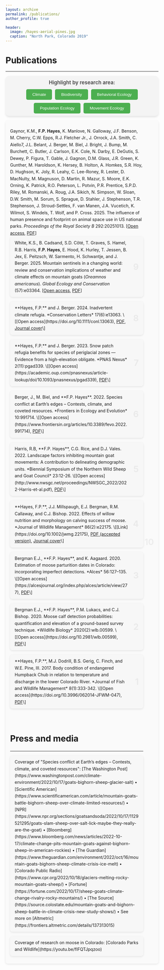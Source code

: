 ```yaml
---
layout: archive
permalink: /publications/
author_profile: true

header:
  image: /hayes-aerial-pines.jpg
  caption: "North Park, Colorado 2019"
---
```

<style>
  /* General publication entry layout */
  .publication {
    display: block;
    margin-bottom: 15px;
    padding: 10px 15px;
    padding-right: 50px;
    border-radius: 8px;
    background-color: rgba(0, 0, 0, 0.01);
    box-shadow: 0 2px 6px rgba(0, 0, 0, 0.1);
    transition: box-shadow 0.3s ease, background-color 0.3s ease;
    position: relative;
  }

  /* Publication number styling */
  .publication-number {
    position: absolute;
    top: 50%;
    right: 15px;
    transform: translateY(-50%);
    font-size: 2em;
    font-weight: bold;
    color: rgba(0, 0, 0, 0.05);
    z-index: 10;
  }

  /* Highlighted publications with yellow background */
  .publication.highlight {
    background-color: #fff2b3;
  }

  /* Improve readability */
  .publication * {
    line-height: 1.6;
  }

  /* Topic filter section */
  #topic-buttons-wrapper {
    background-color: #f4f4f4;
    padding: 8px 12px;
    border-radius: 12px;
    box-shadow: 0 4px 6px rgba(0, 0, 0, 0.1);
    margin-bottom: 15px;
    text-align: center;
  }

  /* Heading for filter section */
  #topic-buttons-wrapper h3 {
    font-size: 1.2em;
    font-weight: 600;
    color: #444;
    margin: 0 0 8px;
    text-align: center;
    padding: 4px 0;
  }

  /* Layout for filter buttons */
  #topic-buttons {
    display: flex;
    justify-content: center;
    flex-wrap: wrap;
    gap: 10px;
    justify-content: center;
  }

  /* Filter button style */
  #topic-buttons button {
    background-color: #4CAF50;
    color: white;
    padding: 10px 20px;
    border: none;
    border-radius: 5px;
    cursor: pointer;
    transition: background-color 0.3s;
  }

  /* Hover effect for buttons */
  #topic-buttons button:hover {
    background-color: #45a049;
  }

  /* Active button style */
  #topic-buttons button.active {
    background-color: #FF5722;
  }
  
    /* General media entry layout */
  .media {
    display: block;
    margin-bottom: 15px;
    padding: 10px 15px;
    border-radius: 8px;
    background-color: rgba(0, 0, 0, 0.01);
    box-shadow: 0 2px 6px rgba(0, 0, 0, 0.1);
    transition: box-shadow 0.3s ease, background-color 0.3s ease;
    position: relative;
  }

  
</style>




# Publications
--------------------------------------------------------------------------------

<div id="topic-buttons-wrapper">
  <h3>Highlight by research area:</h3>
  <div id="topic-buttons">
    <button data-topic="Climate" id="climate-btn">Climate</button>
    <button data-topic="Biodiversity" id="biodiversity-btn">Biodiversity</button>
    <button data-topic="Behavioral Ecology" id="behavioral-btn">Behavioral Ecology</button>
    <button data-topic="Population Ecology" id="population-btn">Population Ecology</button>
    <button data-topic="Movement Ecology" id="movement-btn">Movement Ecology</button>
  </div>
</div>

<!--span style="color: #4CAF50; font-size: 0.9em; font-weight: bold; text-transform: uppercase; margin-right: 5px;">In press</span> -->

<span class="publication" data-topics="Behavioral Ecology, Movement Ecology">
  <span class="publication-number">10</span>
  
  Gaynor, K.M., **F.P. Hayes**, K. Manlove, N. Galloway, J.F. Benson, M. Cherry, C.W. Epps, R.J. Fletcher Jr., J. Orrock, J.A. Smith, C. Aiello7, J.L. Belant, J. Berger, M. Biel, J. Bright, J. Bump, M. Burchett, C. Butler, J. Carlson, E.K. Cole, N. Darby, E. DeGutis, S. Dewey, P. Figura, T. Gable, J. Gagnon, D.M. Glass, J.R. Green, K. Gunther, M. Haroldson, K. Hersey, B. Holton, A. Homkes, S.R. Hoy, D. Hughson, K. Joly, R. Leahy, C. Lee-Roney, R. Lester, D. MacNulty, M. Magnuson, D. Martin, R. Mazur, S. Moore, E.K. Orning, K. Patrick, R.O. Peterson, L. Potvin, P.R. Prentice, S.P.D. Riley, M. Romanski, A. Roug, J.A. Sikich, N. Simpson, W. Sloan, D.W. Smith, M. Sorum, S. Sprague, D. Stahler, J. Stephenson, T.R. Stephenson, J. Stroud-Settles, F. van Manen, J.A. Vucetich, K. Wilmot, S. Windels, T. Wolf, and P. Cross. 2025. The influence of human presence and footprint on animal space use in US national parks. *Proceedings of the Royal Society B* 292:20251013. \[[Open access](https://doi.org/10.1098/rspb.2025.1013), <a href="./2025_Gaynor et al_influence of human presence on animal space use.pdf">PDF</a>\]
</span>
<span class="publication" data-topics="Climate, Behavioral Ecology">
  <span class="publication-number">9</span>
  White, K.S., B. Cadsand, S.D. Côté, T. Graves, S. Hamel, R.B. Harris, **F.P. Hayes**, E. Hood, K. Hurley, T. Jessen, B. Jex, E. Peitzsch, W. Sarmento, H. Schwantje, and J. Berger. 2025. Mountain sentinels in a changing world: review and conservation implications of weather and climate effects on mountain goats (<em>Oreamnos americanus</em>). *Global Ecology and Conservation* (57):e03364. \[[Open access](https://doi.org/10.1016/j.gecco.2024.e03364), <a href="./2025_White et al_mtn goat climate review.pdf">PDF</a>\]
</span>

<span class="publication" data-topics="Climate, Biodiversity, Population Ecology">
  <span class="publication-number">8</span>
  **Hayes, F.P.** and J. Berger. 2024. Inadvertent climate refugia. *Conservation Letters* 17(6):e13063. \[[Open access](https://doi.org/10.1111/conl.13063), <a href="./2024_Hayes and Berger_Inadvertent climate refugia.pdf">PDF</a>, <a href="/images/publications/hayes-CONSLcover-2024.jpg">Journal cover</a>\]
</span>

<span class="publication" data-topics="Climate, Behavioral Ecology">
  <span class="publication-number">7</span>
  **Hayes, F.P.** and J. Berger. 2023. Snow patch refugia benefits for species of periglacial zones — Evidence from a high-elevation obligate. *PNAS Nexus* 2(11):pgad339. \[[Open access](https://academic.oup.com/pnasnexus/article-lookup/doi/10.1093/pnasnexus/pgad339), <a href="./2023_Hayes and Berger_snow benefits_ReducedSize.pdf">PDF</a>\]
</span>

<span class="publication" data-topics="Climate, Behavioral Ecology">
  <span class="publication-number">6</span>
  Berger, J., M. Biel, and **F.P. Hayes**. 2022. Species conflict at Earth’s edges – Contests, climate, and coveted resources. *Frontiers in Ecology and Evolution* 10:991714. \[[Open access](https://www.frontiersin.org/articles/10.3389/fevo.2022.991714), <a href="./2022_Berger et al_contests.pdf">PDF</a>\]
</span>

<span class="publication" data-topics="Movement Ecology">
  <span class="publication-number">5</span>
  Harris, R.B, **F.P. Hayes**, C.G. Rice, and D.J. Vales. 2022. Landscape factors inhibiting mountain goat movements: A contribution to delineating demographic units. *Biennial Symposium of the Northern Wild Sheep and Goat Council* 23:12-26. \[[Open access](http://www.nwsgc.net/proceedings/NWSGC_2022/2022-Harris-et-al.pdf), <a href="./2022_Harris et al_factors inhibiting movement.pdf">PDF</a>\]
</span>

<span class="publication" data-topics="Population Ecology">
  <span class="publication-number">4</span>
  **Hayes, F.P.**, J.J. Millspaugh, E.J. Bergman, R.M. Callaway, and C.J. Bishop. 2022. Effects of willow nutrition and morphology on calving success of moose. *Journal of Wildlife Management* 86(2):e22175. \[[Link](https://doi.org/10.1002/jwmg.22175), <a href="./2021_Hayes et al_moose calving success_authors copy.pdf">PDF (accepted version)</a>, <a href="/images/publications/hayes-JWMcover-2022.jpg">Journal cover</a>\]
</span>

<span class="publication" data-topics="Population Ecology">
  <span class="publication-number">3</span>
  Bergman E.J., **F.P. Hayes**, and K. Aagaard. 2020. Estimation of moose parturition dates in Colorado: incorporating imperfect detections. *Alces* 56:127–135. \[[Open access](https://alcesjournal.org/index.php/alces/article/view/277), <a href="./2020_Bergman et al_parturition.pdf">PDF</a>\]
</span>

<span class="publication" data-topics="Population Ecology">
  <span class="publication-number">2</span>
  Bergman E.J., **F.P. Hayes**, P.M. Lukacs, and C.J. Bishop. 2020. Moose calf detection probabilities: quantification and elevation of a ground-based survey technique. *Wildlife Biology* 2020(2):wlb.00599. \[[Open access](https://doi.org/10.2981/wlb.00599), <a href="./2020_Bergman et al_calf detection.pdf">PDF</a>\]
</span>

<span class="publication" data-topics="Population Ecology">
  <span class="publication-number">1</span>
  **Hayes, F.P.**, M.J. Dodrill, B.S. Gerig, C. Finch, and W.E. Pine, III. 2017. Body condition of endangered Humpback Chub in relation to temperature and discharge in the lower Colorado River. *Journal of Fish and Wildlife Management* 8(1):333-342. \[[Open access](https://doi.org/10.3996/062014-JFWM-047), <a href="./2017_Hayes et al_Humpback Chub condition.pdf">PDF</a>\]
</span>




&nbsp;

# Press and media

--------------------------------------------------------------------------------


<span class="media">
Coverage of "Species conflict at Earth’s edges – Contests, climate, and coveted resources": [The Washington Post](https://www.washingtonpost.com/climate-environment/2022/10/17/goats-bighorn-sheep-glacier-salt) 
•
[Scientific American](https://www.scientificamerican.com/article/mountain-goats-battle-bighorn-sheep-over-climate-limited-resources/)
•
[NPR](https://www.npr.org/sections/goatsandsoda/2022/10/17/1129521295/goats-slam-sheep-over-salt-lick-maybe-they-really-are-the-goat)
•
[Bloomberg](https://www.bloomberg.com/news/articles/2022-10-17/climate-change-pits-mountain-goats-against-bighorn-sheep-in-american-rockies)
•
[The Guardian](https://www.theguardian.com/environment/2022/oct/16/mountain-goats-bighorn-sheep-climate-crisis-ice-melt)
•
[Colorado Public Radio](https://www.cpr.org/2022/10/18/glaciers-melting-rocky-mountain-goats-sheep/)
•
[Fortune](https://fortune.com/2022/10/17/sheep-goats-climate-change-rivalry-rocky-mountains/)
•
[The Source](https://source.colostate.edu/mountain-goats-and-bighorn-sheep-battle-in-climate-crisis-new-study-shows/)
•
See more on [Altmetric](https://frontiers.altmetric.com/details/137313015)
</span>

<span class="media">
Coverage of research on moose in Colorado: [Colorado Parks and Wildlife](https://youtu.be/fIFQTJpqzoo)
</span>

<script src="/assets/js/publications.js"></script>
